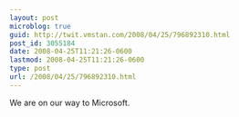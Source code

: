 ```yaml
---
layout: post
microblog: true
guid: http://twit.vmstan.com/2008/04/25/796892310.html
post_id: 3055184
date: 2008-04-25T11:21:26-0600
lastmod: 2008-04-25T11:21:26-0600
type: post
url: /2008/04/25/796892310.html
---
```

We are on our way to Microsoft.
